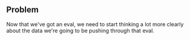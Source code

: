 ## Problem

Now that we've got an eval, we need to start thinking a lot more clearly about the data we're going to be pushing through that eval.
